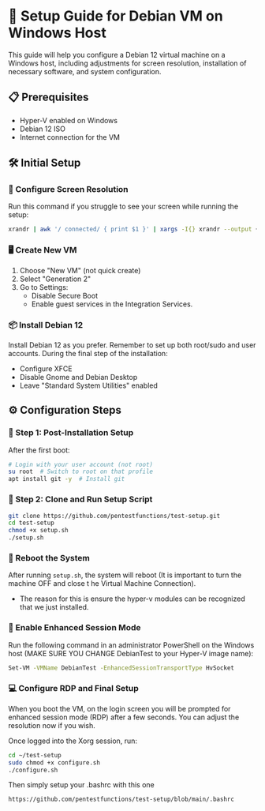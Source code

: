 # 🚀 Setup Guide for Debian VM on Windows Host

This guide will help you configure a Debian 12 virtual machine on a Windows host, including adjustments for screen resolution, installation of necessary software, and system configuration.

## 📋 Prerequisites
- Hyper-V enabled on Windows
- Debian 12 ISO
- Internet connection for the VM

## 🛠 Initial Setup

### 🔧 Configure Screen Resolution
Run this command if you struggle to see your screen while running the setup:

```bash
xrandr | awk '/ connected/ { print $1 }' | xargs -I{} xrandr --output {} --mode 1920x1080
```

### 🖥 Create New VM
1. Choose "New VM" (not quick create)
2. Select "Generation 2"
3. Go to Settings:
   - Disable Secure Boot
   - Enable guest services in the Integration Services.

### 📦 Install Debian 12
Install Debian 12 as you prefer. Remember to set up both root/sudo and user accounts. During the final step of the installation:
- Configure XFCE
- Disable Gnome and Debian Desktop
- Leave "Standard System Utilities" enabled

## ⚙️ Configuration Steps

### 🌟 Step 1: Post-Installation Setup
After the first boot:
```bash
# Login with your user account (not root)
su root  # Switch to root on that profile
apt install git -y  # Install git
```

### 📡 Step 2: Clone and Run Setup Script
```bash
git clone https://github.com/pentestfunctions/test-setup.git
cd test-setup
chmod +x setup.sh
./setup.sh
```

### 🔄 Reboot the System
After running `setup.sh`, the system will reboot (It is important to turn the machine OFF and close t he Virtual Machine Connection).
- The reason for this is ensure the hyper-v modules can be recognized that we just installed.

### 🔌 Enable Enhanced Session Mode
Run the following command in an administrator PowerShell on the Windows host (MAKE SURE YOU CHANGE DebianTest to your Hyper-V image name):
```bash
Set-VM -VMName DebianTest -EnhancedSessionTransportType HvSocket
```

### 💻 Configure RDP and Final Setup
When you boot the VM, on the login screen you will be prompted for enhanced session mode (RDP) after a few seconds. You can adjust the resolution now if you wish.

Once logged into the Xorg session, run:
```bash
cd ~/test-setup
sudo chmod +x configure.sh
./configure.sh
```

Then simply setup your .bashrc with this one
```
https://github.com/pentestfunctions/test-setup/blob/main/.bashrc
```
